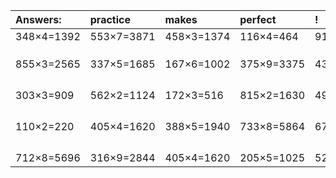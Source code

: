 | Answers: | practice | makes | perfect | ! |
| :--- | :--- | :--- | :--- | :--- |
| 348×4=1392 | 553×7=3871 | 458×3=1374 | 116×4=464 | 919×6=5514 | 
|   |   |   |   |   | 
|   |   |   |   |   | 
|   |   |   |   |   | 
| 855×3=2565 | 337×5=1685 | 167×6=1002 | 375×9=3375 | 431×7=3017 | 
|   |   |   |   |   | 
|   |   |   |   |   | 
|   |   |   |   |   | 
|   |   |   |   |   | 
| 303×3=909 | 562×2=1124 | 172×3=516 | 815×2=1630 | 498×7=3486 | 
|   |   |   |   |   | 
|   |   |   |   |   | 
|   |   |   |   |   | 
|   |   |   |   |   | 
| 110×2=220 | 405×4=1620 | 388×5=1940 | 733×8=5864 | 679×4=2716 | 
|   |   |   |   |   | 
|   |   |   |   |   | 
|   |   |   |   |   | 
|   |   |   |   |   | 
| 712×8=5696 | 316×9=2844 | 405×4=1620 | 205×5=1025 | 524×2=1048 | 
